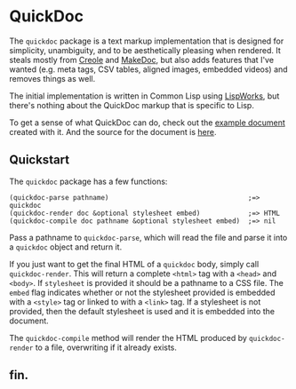 # QuickDoc

The `quickdoc` package is a text markup implementation that is designed for simplicity, unambiguity, and to be aesthetically pleasing when rendered. It steals mostly from [Creole](http://www.wikicreole.org/) and [MakeDoc](http://www.rebol.net/docs/makedoc.html), but also adds features that I've wanted (e.g. meta tags, CSV tables, aligned images, embedded videos) and removes things as well.

The initial implementation is written in Common Lisp using [LispWorks](http://www.lispworks.com), but there's nothing about the QuickDoc markup that is specific to Lisp.

To get a sense of what QuickDoc can do, check out the [example document](http://massung.github.io/quickdoc/example.html) created with it. And the source for the document is [here](https://raw.githubusercontent.com/massung/quickdoc/master/example.qd).

## Quickstart

The `quickdoc` package has a few functions:

```
(quickdoc-parse pathname)                                   ;=> quickdoc
(quickdoc-render doc &optional stylesheet embed)            ;=> HTML
(quickdoc-compile doc pathname &optional stylesheet embed)  ;=> nil
```

Pass a pathname to `quickdoc-parse`, which will read the file and parse it into a `quickdoc` object and return it.

If you just want to get the final HTML of a `quickdoc` body, simply call `quickdoc-render`. This will return a complete `<html>` tag with a `<head>` and `<body>`. If `stylesheet` is provided it should be a pathname to a CSS file. The `embed` flag indicates whether or not the stylesheet provided is embedded with a `<style>` tag or linked to with a `<link>` tag. If a stylesheet is not provided, then the default stylesheet is used and it is embedded into the document.

The `quickdoc-compile` method will render the HTML produced by `quickdoc-render` to a file, overwriting if it already exists.

## fin.
